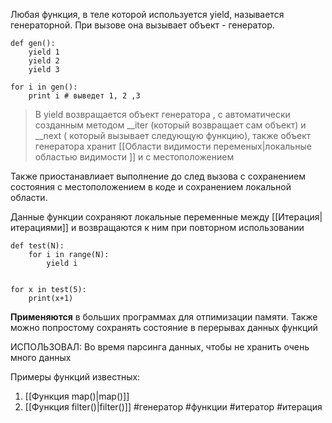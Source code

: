
Любая функция, в теле которой используется yield, называется генераторной.
При вызове она вызывает объект - генератор.

```
def gen():
	yield 1
	yield 2
	yield 3

for i in gen():
	print i # выведет 1, 2 ,3 
```

> В yield возвращается объект генератора , c автоматически созданным методом \_\_iter (который  возвращает сам объект) и \_\_next ( который вызывает следующую функцию), 
> также объект генератора хранит [[Области видимости переменых|локальные областью видимости ]] и с местоположением


Также приостанавлиает выполнение до след вызова c сохранением состояния c местоположением в коде и сохранением локальной области. 

Данные функции сохраняют локальные переменные между [[Итерация|итерациями]] и возвращаются к ним при повторном использовании 

```
def test(N):  
    for i in range(N):  
        yield i  
  
  
for x in test(5):  
    print(x+1)
```

**Применяются** в больших программах для отпимизации памяти.
Также можно попростому сохранять состояние в перерывах данных функций


ИСПОЛЬЗОВАЛ: Во время парсинга данных, чтобы не хранить очень много данных

Примеры функций известных:
1) [[Функция map()|map()]]
2) [[Функция filter()|filter()]]
#генератор #функции #итератор #итерация